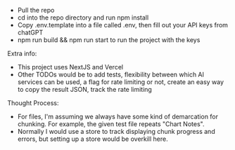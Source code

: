 - Pull the repo
- cd into the repo directory and run npm install
- Copy .env.template into a file called .env, then fill out your API keys from chatGPT
- npm run build && npm run start to run the project with the keys

Extra info:
- This project uses NextJS and Vercel
- Other TODOs would be to add tests, flexibility between which AI services can be used, a flag for rate limiting or not, create an easy way to copy the result JSON, track the rate limiting

Thought Process:
- For files, I'm assuming we always have some kind of demarcation for chunking. For example, the given test file repeats "Chart Notes".
- Normally I would use a store to track displaying chunk progress and errors, but setting up a store would be overkill here.